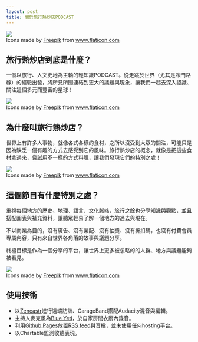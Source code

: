 ```yaml
---
layout: post
title: 關於旅行熱炒店PODCAST
---
```


<img class="flaticon" src="https://cdn-icons-png.flaticon.com/512/1243/1243420.png">
<div class="attribution">Icons made by <a href="https://www.flaticon.com/authors/freepik" title="Freepik">Freepik</a> from <a href="https://www.flaticon.com/" title="Flaticon">www.flaticon.com</a></div>

## 旅行熱炒店到底是什麼？

一個以旅行、人文史地為主軸的輕知識PODCAST。從走跳於世界（尤其是冷門路線）的經驗出發，將所見所聞連結到更大的議題與現象，讓我們一起去深入認識、關注這個多元而豐富的星球！

<img class="flaticon" src="https://cdn-icons-png.flaticon.com/512/673/673615.png">
<div class="attribution">Icons made by <a href="https://www.flaticon.com/authors/freepik" title="Freepik">Freepik</a> from <a href="https://www.flaticon.com/" title="Flaticon">www.flaticon.com</a></div>

## 為什麼叫旅行熱炒店？

世界上有許多人事物，就像各式各樣的食材，之所以沒受到大眾的關注，可能只是因為缺乏一個有趣的方式去感受到它的風味。旅行熱炒店的概念，就像是把這些食材拿過來，嘗試用不一樣的方式料理，讓我們發現它們的特別之處！

<img class="flaticon" src="https://cdn-icons-png.flaticon.com/512/854/854878.png">
<div class="attribution">Icons made by <a href="https://www.flaticon.com/authors/freepik" title="Freepik">Freepik</a> from <a href="https://www.flaticon.com/" title="Flaticon">www.flaticon.com</a></div>

## 這個節目有什麼特別之處？

重視每個地方的歷史、地理、語言、文化脈絡，旅行之餘也分享知識與觀點，並且搭配圖表與補充資料，讓聽眾輕易了解一個地方的過去與現在。

不以商業為目的，沒有廣告、沒有業配、沒有抽獎、沒有折扣碼，也沒有付費會員專屬內容，只有來自世界各角落的故事與議題分享。

終極目標是作為一個分享的平台，讓世界上更多被忽略的的人群、地方與議題能夠被看見。

<img class="flaticon" src="https://cdn-icons-png.flaticon.com/512/2946/2946176.png">
<div class="attribution">Icons made by <a href="https://www.flaticon.com/authors/freepik" title="Freepik">Freepik</a> from <a href="https://www.flaticon.com/" title="Flaticon">www.flaticon.com</a></div>

## 使用技術

* 以[Zencastr](https://zencastr.com/)進行遠端訪談、GarageBand搭配Audacity混音與編輯。
* 主持人麥克風為[Blue Yeti](https://www.bluemic.com/en-us/products/yeti/)，於自家房間衣廚內錄音。
* 利用[Github Pages](https://pages.github.com/)放置[RSS feed](https://ltsoj.com/podcast.xml)與音檔，並未使用任何hosting平台。
* 以Chartable監測收聽表現。
